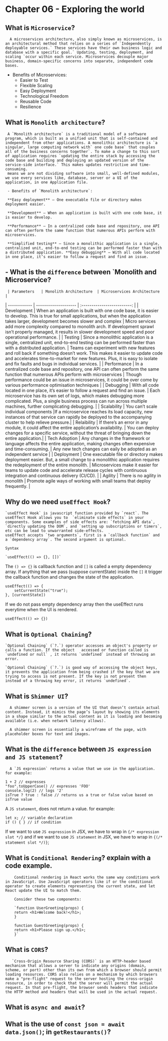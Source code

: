 # Chapter 06 - Exploring the world
##  What is `Microservice`?
      A microservices architecture, also simply known as microservices, is an architectural method that relies on a series of `Independently deployable services.` These services have their own business logic and database with a specific goal.` Updating, testing, deployment, and scaling `occur within each service. Microservices decouple major business, domain-specific concerns into separate, independent code bases.

- Benefits of Microservices:
    - Easier to Test
    - Flexible Scaling
    - Easy Deployment
    - Technological Freedom
    - Reusable Code
    - Resilience

    
##  What is `Monolith architecture`?

     A `Monolith architecture` is a traditional model of a software program, which is built as a unified unit that is self-contained and independent from other applications. A monolithic architecture is `a singular, large computing network with` one code base` that couples all of the business concerns together`. To make a change to this sort of application requires `updating the entire stack by accessing the code base and building and deploying an updated version of the service-side interface.` This makes updates restrictive and time-consuming.
     means we are not dividing software into small, well-defined modules, we use every services like, database, server or a UI of the application, in one Application file.

     - Benefits of `Monolith architecture`:
     
     **Easy deployment** – One executable file or directory makes deployment easier.

     **Development** – When an application is built with one code base, it is easier to develop.

     **Performance** – In a centralized code base and repository, one API can often perform the same function that numerous APIs perform with microservices.

     **Simplified testing** – Since a monolithic application is a single, centralized unit, end-to-end testing can be performed faster than with a distributed application. **Easy debugging** – With all code located in one place, it’s easier to follow a request and find an issue.
          
## - What is the `difference` between `Monolith and Microservice?

     | Parameters   | Monolith Architecture  | Microservices Architecture  |
 | ------------ | --------------------   | :-------------------------: |
 | Development | When an application is built with one code base, it is easier to develop. This is true for small applications, but when the application takes larger, development becomes slower and complex    | Micro services add more complexity compared to monolith arch. If development sprawl isn’t properly managed, it results in slower development speed and poor operational performance.   |
 | Testing | Since a monolithic application is a single, centralized unit, end-to-end testing can be performed faster than with a distributed application. | Teams can experiment with new features and roll back if something doesn’t work. This makes it easier to update code and accelerates time-to-market for new features. Plus, it is easy to isolate and fix faults and bugs in individual services. |
 | Performance | In a centralized code base and repository, one API can often perform the same function that numerous APIs perform with microservices | Though performance could be an issue in microservices, it could be over come by various performance optimisation techniques | 
 | Debugging  | With all code located in one place, it’s easier to follow a request and find an issue. |  Each microservice has its own set of logs, which makes debugging more complicated. Plus, a single business process can run across multiple machines, further complicating debugging. |
 | Scalability | You can’t scale individual components |If a microservice reaches its load capacity, new instances of that service can rapidly be deployed to the accompanying cluster to help relieve pressure.|
 | Relaibility | If there’s an error in any module, it could affect the entire application’s availability. | You can deploy changes for a specific service, without the threat of bringing down the entire application.|
 | Tech Adoption | Any changes in the framework or language affects the entire application, making changes often expensive and time-consuming. | Any new tech changes can eaily be adopted as an independent service | 
 | Deployment |    One executable file or directory makes deployment easier. But, a small change to a monolithic application requires the redeployment of the entire monolith.      |  Microservices make it easier for teams to update code and accelerate release cycles with continuous integration and continuous delivery (CI/CD).   |
 | Agility | There is no agility in monolith | Promote agile ways of working with small teams that deploy frequently. |

## Why do we need `useEffect Hook`?

    `useEffect Hook` is javascript function provided by `react`. The useEffect Hook allows you to  `eliminate side effects` in your components. Some examples of side effects are: `fetching API data`, `directly updating the DOM`, and `setting up subscriptions or timers`, etc can be lead to unwarranted side-effects.
    useEffect accepts `two arguments`, first is a `callback function` and a `dependency array`. The second argument is optional.

```
Syntax

`useEffect(() => {}, [])`

````

The `() => {}` is callback function and `[]` is called a empty dependency array. 
If anything that we pass (suppose currentState) inside the `[]` it trigger the callback function and changes the state of the application.

```
useEffect(() => {
    setCurrentState("true");
}, [currentState])
```
If we do not pass empty dependency array then the useEffect runs everytime when the UI is rendered.

```
useEffect(() => {})
```

## What is `Optional Chaining`?
    `Optional Chaining` (`?.`) operator accesses an object's property or calls a function. If the object   accessed or function called is `undefined or null` , it returns `undefined` instead of throwing an error.

    `Optional Chaining` (`?.`) is good way of accessing the object keys, it prevents the application from being crashed if the key that we are trying to access is not present. If the key is not present then instead of a throwing key error, it returns `undefined`.

## What is `Shimmer UI`?
      A shimmer screen is a version of the UI that doesn’t contain actual content. Instead, it mimics the page’s layout by showing its elements in a shape similar to the actual content as it is loading and becoming available (i.e. when network latency allows).

      A shimmer screen is essentially a wireframe of the page, with placeholder boxes for text and images.

## What is the `difference` between `JS expression and JS statement`?
     
      A `JS expression` returns a value that we use in the application. for example: 
```
1 + 2 // expresses 
"foo".toUpperCase() // expresses 'FOO'
console.log(2) // logs '2'
isTrue ? true : false // returns us a true or false value based on isTrue value
```
A `JS statement`, does not return a value. for example:
```
let x; // variable declaration
if () { } // if condition
```
If we want to use `JS expression` in JSX, we have to wrap in `{/* expression slot */}` and if we want to use `JS statement` in JSX, we have to wrap in `{(/* statement slot */)}`;

## What is `Conditional Rendering`? explain with a code example.
        Conditional rendering in React works the same way conditions work in JavaScript. Use JavaScript operators like if or the conditional operator to create elements representing the current state, and let React update the UI to match them.

        Consider these two components:

        `function UserGreeting(props) {
        return <h1>Welcome back!</h1>;
        }

        function GuestGreeting(props) {
        return <h1>Please sign up.</h1>;   
        }`
     

## What is `CORS`?

       `Cross-Origin Resource Sharing (CORS)` is an HTTP-header based mechanism that allows a server to indicate any origins (domain, scheme, or port) other than its own from which a browser should permit loading resources. CORS also relies on a mechanism by which browsers make a "pre-flight" request to the server hosting the cross-origin resource, in order to check that the server will permit the actual request. In that pre-flight, the browser sends headers that indicate the HTTP method and headers that will be used in the actual request.
   

## What is `async and await`?
        
    
## What is the use of `const json = await data.json()`; in `getRestaurants()`?
